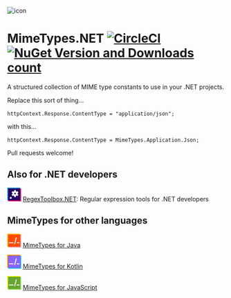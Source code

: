 ﻿![icon](Artwork/MimeTypes-icon-100.png)

# MimeTypes.NET [![CircleCI](https://circleci.com/gh/markwhitaker/MimeTypes.NET.svg?style=shield)](https://circleci.com/gh/markwhitaker/MimeTypes.NET) [![NuGet Version and Downloads count](https://buildstats.info/nuget/Mainwave.MimeTypes)](https://www.nuget.org/packages/Mainwave.MimeTypes/)

A structured collection of MIME type constants to use in your .NET projects.

Replace this sort of thing...

```
httpContext.Response.ContentType = "application/json";
```

with this...

```
httpContext.Response.ContentType = MimeTypes.Application.Json;
```

Pull requests welcome!

## Also for .NET developers

![icon](https://raw.githubusercontent.com/markwhitaker/RegexToolbox.NET/main/Artwork/RegexToolbox-icon-32.png) [RegexToolbox.NET](https://github.com/markwhitaker/RegexToolbox.NET): Regular expression tools for .NET developers

## MimeTypes for other languages

![icon](https://raw.githubusercontent.com/markwhitaker/MimeTypes.Java/master/artwork/MimeTypes-icon-32.png) [MimeTypes for Java](https://github.com/markwhitaker/MimeTypes.Java)

![icon](https://raw.githubusercontent.com/markwhitaker/MimeTypes.kt/master/artwork/MimeTypes-icon-32.png) [MimeTypes for Kotlin](https://github.com/markwhitaker/MimeTypes.kt)

![icon](https://raw.githubusercontent.com/markwhitaker/MimeTypes.JS/master/artwork/MimeTypes-icon-32.png) [MimeTypes for JavaScript](https://github.com/markwhitaker/MimeTypes.JS)
